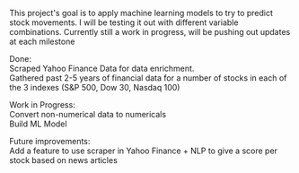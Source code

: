 This project's goal is to apply machine learning models to try to predict stock movements. I will be testing it out with different variable combinations. Currently still a work in progress, will be pushing out updates at each milestone </br>

Done: </br>
Scraped Yahoo Finance Data for data enrichment. </br>
Gathered past 2-5 years of financial data for a number of stocks in each of the 3 indexes (S&P 500, Dow 30, Nasdaq 100) </br>

Work in Progress: </br>
Convert non-numerical data to numericals </br>
Build ML Model </br>

Future improvements: </br>
Add a feature to use scraper in Yahoo Finance + NLP to give a score per stock based on news articles </br>
